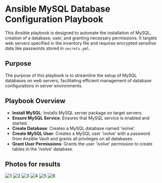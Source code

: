 # Ansible MySQL Database Configuration Playbook

This Ansible playbook is designed to automate the installation of MySQL, 
creation of a database, user, and granting necessary permissions. 
It targets web servers specified in the inventory file and requires encrypted 
sensitive data like passwords stored in `secrets.yml`.

## Purpose

The purpose of this playbook is to streamline the setup of MySQL databases on web servers,
facilitating efficient management of database configurations in server environments.

## Playbook Overview

- **Install MySQL**: Installs MySQL server package on target servers.
- **Ensure MySQL Service**: Ensures that MySQL service is enabled and started.
- **Create Database**: Creates a MySQL database named 'ivolve'.
- **Create MySQL User**: Creates a MySQL user 'ivolve' with a password from Ansible Vault and grants all privileges on all databases.
- **Grant User Permissions**: Grants the user 'ivolve' permission to create tables in the 'ivolve' database.

## Photos for results
![1](https://github.com/marwantarek11/IVOLVE_Training/assets/167176241/d224b2cc-509c-4cf0-a8b7-db6c1cd2da3e)
![2](https://github.com/marwantarek11/IVOLVE_Training/assets/167176241/f4d32721-5521-478c-8472-2a331176e664)
![3](https://github.com/marwantarek11/IVOLVE_Training/assets/167176241/3c037f55-1dd8-4189-8b40-d72cc1cce3e5)
![4](https://github.com/marwantarek11/IVOLVE_Training/assets/167176241/b9af0e08-482c-4ab3-907a-1c6311466098)
![5](https://github.com/marwantarek11/IVOLVE_Training/assets/167176241/74cd9277-5247-426b-8e61-ebb333fccd40)
![6](https://github.com/marwantarek11/IVOLVE_Training/assets/167176241/00cd8829-e868-460f-8fd1-68dd70ffaed6)








